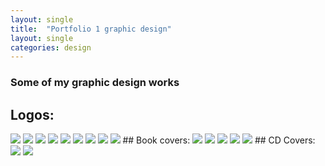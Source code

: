 ```yaml
---
layout: single
title:  "Portfolio 1 graphic design"
layout: single
categories: design
---
```

### Some of my graphic design works

## Logos:
<img src="{{site.baseurl}}/img/logo1.png">

<img src="{{site.baseurl}}/img/logo2.png">

<img src="{{site.baseurl}}/img/logo3.png">

<img src="{{site.baseurl}}/img/logo4.png">

<img src="{{site.baseurl}}/img/logo5.png">

<img src="{{site.baseurl}}/img/logo6.jpg">

<img src="{{site.baseurl}}/img/logo7.jpg">

<img src="{{site.baseurl}}/img/logo8.png">

<img src="{{site.baseurl}}/img/logo9.png">
## Book covers:
<img src="{{site.baseurl}}/img/book1.png">

<img src="{{site.baseurl}}/img/book2.png">

<img src="{{site.baseurl}}/img/book3.png">

<img src="{{site.baseurl}}/img/book4.png">

<img src="{{site.baseurl}}/img/book5.png">
## CD Covers:
<img src="{{site.baseurl}}/img/cd1.png">

<img src="{{site.baseurl}}/img/cd2.png">
